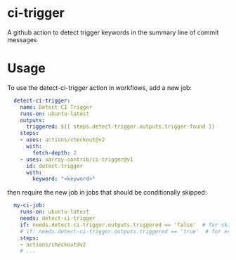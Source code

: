 # ci-trigger
A github action to detect trigger keywords in the summary line of commit messages

# Usage

To use the detect-ci-trigger action in workflows, add a new job:

```yaml
  detect-ci-trigger:
    name: Detect CI Trigger
    runs-on: ubuntu-latest
    outputs:
      triggered: ${{ steps.detect-trigger.outputs.trigger-found }}
    steps:
    - uses: actions/checkout@v2
      with:
        fetch-depth: 2
    - uses: xarray-contrib/ci-trigger@v1
      id: detect-trigger
      with:
        keyword: "<keyword>"
```

then require the new job in jobs that should be conditionally skipped:

```yaml
  my-ci-job:
    runs-on: ubuntu-latest
    needs: detect-ci-trigger
    if: needs.detect-ci-trigger.outputs.triggered == 'false'  # for skipped ci
    # if: needs.detect-ci-trigger.outputs.triggered == 'true'  # for explicitly enabled ci
    steps:
    - actions/checkout@v2
    # ...
```